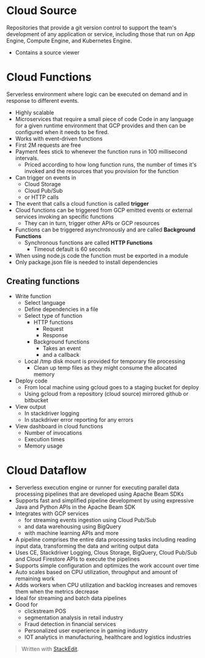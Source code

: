 
# Cloud Source

Repositories that provide a git version control to support the team's development of any application or service, including those that run on App Engine, Compute Engine, and Kubernetes Engine. 
- Contains a source viewer

# Cloud Functions

Serverless environment where logic can be executed on demand and in response to different events.

- Highly scalable
- Microservices that require a small piece of code
Code in any language for a given runtime environment that GCP provides and then can be configured when it needs to be fired.
- Works with event-driven functions
- First 2M requests are free
- Payment fees stick to whenever the function runs in 100 millisecond intervals.
	- Priced according to how long function runs, the number of times it's invoked and the resources that you provision for the function
- Can trigger on events in
	- Cloud Storage
	- Cloud Pub/Sub
	- or HTTP calls
- The event that calls a cloud function is called **trigger**
- Cloud functions can be triggered from GCP emitted events or external services invoking an specific functions
	- They can in turn, trigger other APIs or GCP resources
- Functions can be triggered asynchronously and are called **Background Functions**
	- Synchronous functions are called **HTTP Functions**
		- Timeout default is 60 seconds
- When using node.js code the function must be exported in a module
- Only package.json file is needed to install dependencies

## Creating functions
- Write function
	- Select language
	- Define dependencies in a file
	- Select type of function
		- HTTP functions
			- Request
			- Response
		- Background functions
			- Takes an event 
			- and a callback
	- Local /tmp disk mount is provided for temporary file processing
		- Clean up temp files as they might consume the allocated memory
- Deploy code
	- From local machine using gcloud goes to a staging bucket for deploy
	- Using gcloud from a repository (cloud source) mirrored github or bitbucket
- View output
	- In stackdriver logging
	- In stackdriver error reporting for any errors
- View dashboard in cloud functions
	- Number of invocations
	- Execution times
	- Memory usage

# Cloud Dataflow

- Serverless execution engine or runner for executing parallel data processing pipelines that are developed using Apache Beam SDKs
- Supports fast and simplified pipeline development by using expressive Java and Python APIs in the Apache Beam SDK
- Integrates with GCP services 
	- for streaming events ingestion using Cloud Pub/Sub 
	- and data warehousing using BigQuery
	- with machine learning APIs and more
- A pipeline comprises the entire data processing tasks including reading input data, transforming the data and writing output data
- Uses CE, Stackdriver Logging, Clous Storage, BigQuery, Cloud Pub/Sub and Cloud Firestore APIs to execute the pipelines
- Supports simple configuration and optimizes the work account over time
- Auto scales based on CPU utilization, throughput and amount of remaining work
- Adds workers when CPU utilization and backlog increases and removes them when the metrics decrease
- Ideal for streaming and batch data pipelines
- Good for
	- clickstream POS
	- segmentation analysis in retail industry
	- Fraud detection in financial services
	- Personalized user experience in gaming industry
	- IOT analytics in manufacturing, healthcare and logistics industries

> Written with [StackEdit](https://stackedit.io/).
<!--stackedit_data:
eyJoaXN0b3J5IjpbNTYyMTc2NDI0LC0xMTA1ODc5MDc2LDU0OT
IxOTA4NCwtMjAxMjIwOTUzLDE3ODI4MjQyOTFdfQ==
-->